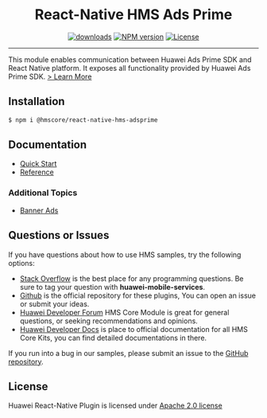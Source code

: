 <p align="center">
  <h1 align="center">React-Native HMS Ads Prime</h1>
</p>

<p align="center">
  <a href="https://www.npmjs.com/package/@hmscore/react-native-hms-adsprime"><img src="https://img.shields.io/npm/dm/@hmscore/react-native-hms-adsprime?color=%23007EC6&style=for-the-badge" alt="downloads"></a>
  <a href="https://www.npmjs.com/package/@hmscore/react-native-hms-adsprime"><img src="https://img.shields.io/npm/v/@hmscore/react-native-hms-adsprime?color=%23ed2a1c&style=for-the-badge" alt="NPM version"></a>
  <a href="./LICENSE"><img src="https://img.shields.io/npm/l/@hmscore/react-native-hms-adsprime.svg?color=%3bcc62&style=for-the-badge" alt="License"></a>
</p>

---

This module enables communication between Huawei Ads Prime SDK and React Native platform. It exposes all functionality provided by Huawei Ads Prime SDK.
[> Learn More](https://developer.huawei.com/consumer/en/doc/development/HMS-Plugin-Guides/introduction-0000001050196714?ha_source=hms1)

## Installation

```bash
$ npm i @hmscore/react-native-hms-adsprime
```

## Documentation

- [Quick Start](https://developer.huawei.com/consumer/en/doc/development/HMS-Plugin-Guides/publisher-service-reporting-0000001074651726?ha_source=hms1)
- [Reference](https://developer.huawei.com/consumer/en/doc/development/HMS-Plugin-References-V1/overview-0000001073228987-V1?ha_source=hms1)

### Additional Topics

- [Banner Ads](https://developer.huawei.com/consumer/en/doc/development/HMS-Plugin-Guides/banner-0000001050439147?ha_source=hms1) 

## Questions or Issues

If you have questions about how to use HMS samples, try the following options:

- [Stack Overflow](https://stackoverflow.com/questions/tagged/huawei-mobile-services) is the best place for any programming questions. Be sure to tag your question with
  **huawei-mobile-services**.
- [Github](https://github.com/HMS-Core/hms-react-native-plugin) is the official repository for these plugins, You can open an issue or submit your ideas.
- [Huawei Developer Forum](https://forums.developer.huawei.com/forumPortal/en/home?fid=0101187876626530001&ha_source=hms1) HMS Core Module is great for general questions, or seeking recommendations and opinions.
- [Huawei Developer Docs](https://developer.huawei.com/consumer/en/doc/overview/HMS-Core-Plugin?ha_source=hms1) is place to official documentation for all HMS Core Kits, you can find detailed documentations in there.

If you run into a bug in our samples, please submit an issue to the [GitHub repository](https://github.com/HMS-Core/hms-react-native-plugin).

## License

Huawei React-Native Plugin is licensed under [Apache 2.0 license](LICENSE)
